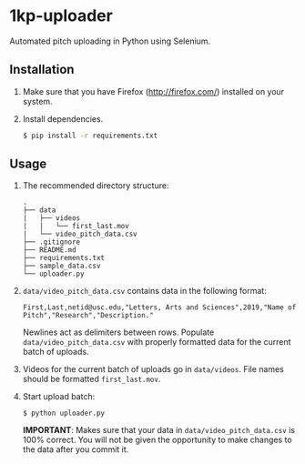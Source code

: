 # 1kp-uploader

Automated pitch uploading in Python using Selenium.

## Installation

1. Make sure that you have Firefox (http://firefox.com/) installed on your system.

1. Install dependencies.

    ```bash
    $ pip install -r requirements.txt
    ```

## Usage

1. The recommended directory structure:

    ```
    .
    ├── data
    |   ├── videos
    |   |   └── first_last.mov
    |   └── video_pitch_data.csv
    ├── .gitignore
    ├── README.md
    ├── requirements.txt
    ├── sample_data.csv
    └── uploader.py
    ```

1. `data/video_pitch_data.csv` contains data in the following format:

    ```
    First,Last,netid@usc.edu,"Letters, Arts and Sciences",2019,"Name of Pitch","Research","Description."
    ```
    Newlines act as delimiters between rows. Populate `data/video_pitch_data.csv` with properly formatted data for the current batch of uploads.

1. Videos for the current batch of uploads go in `data/videos`. File names should be formatted `first_last.mov`.

1. Start upload batch:

    ```
    $ python uploader.py
    ```

    **IMPORTANT**: Makes sure that your data in `data/video_pitch_data.csv` is 100% correct. You will not be given the opportunity to make changes to the data after you commit it.
